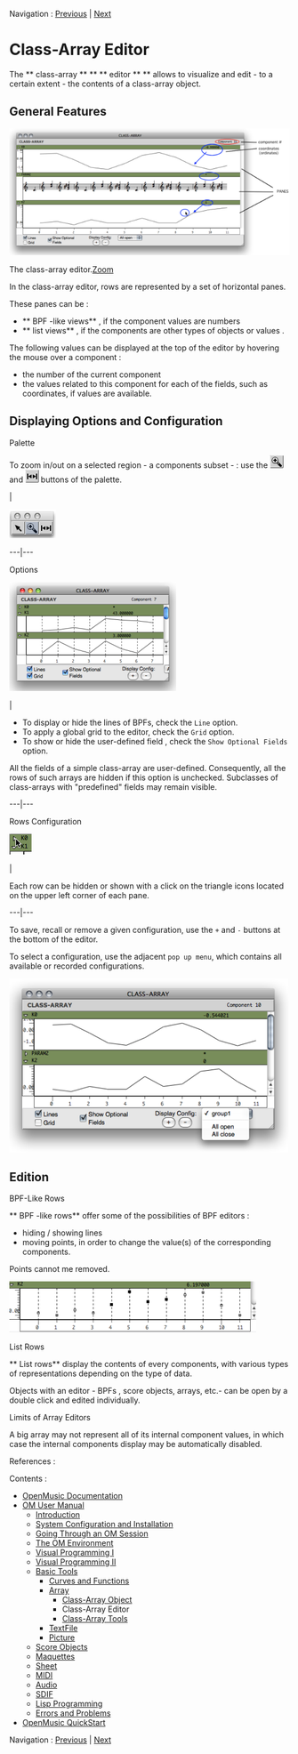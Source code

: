 Navigation : [Previous](ArrayObject "page précédente\(Class-Array
Object\)") | [Next](ArrayTools "Next\(Class-Array
Tools\)")


# Class-Array Editor

The  ** class-array ** ** ** editor ** ** allows to visualize and edit - to a
certain extent - the contents of a  class-array object.

## General Features

![The class-array editor.](../res/array-ed_scr.png)

The class-array editor.[Zoom](../res/array-ed_scr_1.png "Zoom \(nouvelle
fenêtre\)")

In the class-array editor, rows are represented by a set of horizontal panes.

These panes can be :

  * ** BPF -like views** , if the component values are  numbers
  * ** list views** , if the components are  other types of objects or values .

The following values can be displayed at the top of the editor by hovering the
mouse over a component :

  * the  number of the current component 
  * the  values related to this component for each of the fields, such as coordinates, if values are available.

## Displaying Options and Configuration

Palette

To zoom in/out on a selected region - a  components subset - : use the
![](../res/zoom_icon.png) and ![](../res/resizecurs_icon.png) buttons of the
palette.

|

![](../res/paletteeditor.png)  
  
---|---  
  
Options

[![](../res/option2_1.png)](../res/option2.png "Cliquez pour agrandir")

|

  * To display or hide the lines of BPFs, check the `Line` option.
  * To apply a global grid to the editor, check the `Grid` option.
  * To show or hide the  user-defined field , check the `Show Optional Fields` option. 

All the fields of a simple  class-array are user-defined. Consequently, all
the rows of such arrays are hidden if this option is unchecked. Subclasses of
class-arrays with "predefined" fields may remain visible.  
  
---|---  
  
Rows Configuration

![](../res/openclose_icon.png)

|

Each row can be hidden or shown with a click on the triangle icons located on
the upper left corner of each pane.  
  
---|---  
  
To save, recall or remove a given configuration, use the `+` and `-` buttons
at the bottom of the editor.

To select a configuration, use the adjacent `pop up menu`, which contains all
available or recorded configurations.

![](../res/display-group.png)

## Edition

BPF-Like Rows

** BPF -like rows** offer some of the possibilities of BPF editors :

  * hiding / showing lines
  * moving points, in order to change the value(s) of the corresponding components.

Points cannot me removed.

![](../res/array-bpfed.png)

List Rows

** List rows** display the contents of every components, with various types of
representations depending on the type of data.

Objects with an editor - BPFs , score objects, arrays, etc.- can be open by a
double click and edited individually.

Limits of Array Editors

A big array may not represent all of its internal component values, in which
case the internal components display may be automatically disabled.

References :

Contents :

  * [OpenMusic Documentation](OM-Documentation)
  * [OM User Manual](OM-User-Manual)
    * [Introduction](00-Contents)
    * [System Configuration and Installation](Installation)
    * [Going Through an OM Session](Goingthrough)
    * [The OM Environment](Environment)
    * [Visual Programming I](BasicVisualProgramming)
    * [Visual Programming II](AdvancedVisualProgramming)
    * [Basic Tools](BasicObjects)
      * [Curves and Functions](CurvesAndFunctions)
      * [Array](ClassArray)
        * [Class-Array Object](ArrayObject)
        * Class-Array Editor
        * [Class-Array Tools](ArrayTools)
      * [TextFile](textfile)
      * [Picture](Picture)
    * [Score Objects](ScoreObjects)
    * [Maquettes](Maquettes)
    * [Sheet](Sheet)
    * [MIDI](MIDI)
    * [Audio](Audio)
    * [SDIF](SDIF)
    * [Lisp Programming](Lisp)
    * [Errors and Problems](errors)
  * [OpenMusic QuickStart](QuickStart-Chapters)

Navigation : [Previous](ArrayObject "page précédente\(Class-Array
Object\)") | [Next](ArrayTools "Next\(Class-Array
Tools\)")

